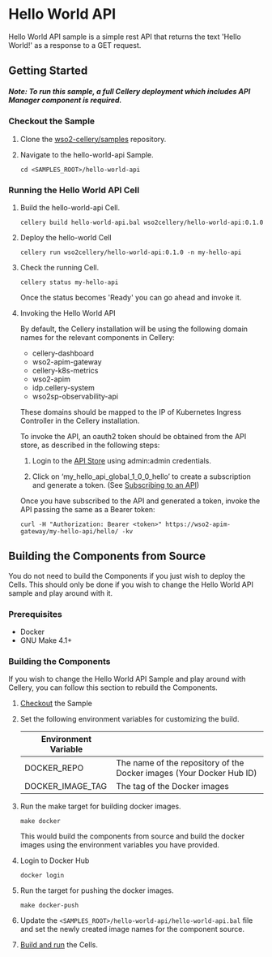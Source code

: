 Hello World API
===============

Hello World API sample is a simple rest API that returns the text 'Hello World!' as a response to a GET request.

## Getting Started

##### Note: To run this sample, a full Cellery deployment which includes API Manager component is required.

### Checkout the Sample

1. Clone the [wso2-cellery/samples](https://github.com/wso2-cellery/samples) repository.

2. Navigate to the hello-world-api Sample.
   ```
   cd <SAMPLES_ROOT>/hello-world-api
   ```

### Running the Hello World API Cell

1. Build the hello-world-api Cell.
   ```
   cellery build hello-world-api.bal wso2cellery/hello-world-api:0.1.0
   ```
2. Deploy the hello-world Cell
   ```
   cellery run wso2cellery/hello-world-api:0.1.0 -n my-hello-api
   ```
3. Check the running Cell. 
   ```
   cellery status my-hello-api
   ```
   Once the status becomes 'Ready' you can go ahead and invoke it. 
   
4. Invoking the Hello World API

    By default, the Cellery installation will be using the following domain names for the relevant components in Cellery: 
    * cellery-dashboard
    * wso2-apim-gateway
    * cellery-k8s-metrics
    * wso2-apim
    * idp.cellery-system
    * wso2sp-observability-api
    
    These domains should be mapped to the IP of Kubernetes Ingress Controller in the Cellery installation.   
    
    To invoke the API, an oauth2 token should be obtained from the API store, as described in the following steps:
    
    1. Login to the [API Store](https://wso2-apim/store/) using admin:admin credentials.
    
    2. Click on ‘my_hello_api_global_1_0_0_hello’ to create a subscription and generate a token. 
       (See  [Subscribing to an API](https://docs.wso2.com/display/AM260/Subscribe+to+an+API))
       
    Once you have subscribed to the API and generated a token, invoke the API passing the same as a Bearer token:
    ```
    curl -H "Authorization: Bearer <token>" https://wso2-apim-gateway/my-hello-api/hello/ -kv
    ```

## Building the Components from Source

You do not need to build the Components if you just wish to deploy the Cells. This should only be done if you wish to change the Hello World API sample and play around with it.

### Prerequisites

* Docker
* GNU Make 4.1+

### Building the Components

If you wish to change the Hello World API Sample and play around with Cellery, you can follow this section to rebuild the Components.

1. [Checkout](#checkout-the-sample) the Sample
2. Set the following environment variables for customizing the build.

   | Environment Variable  |                                                                       |
   |-----------------------|-----------------------------------------------------------------------|
   | DOCKER_REPO           | The name of the repository of the Docker images (Your Docker Hub ID)  |
   | DOCKER_IMAGE_TAG      | The tag of the Docker images                                          |

3. Run the make target for building docker images.
   ```
   make docker
   ```
   This would build the components from source and build the docker images using the environment variables you have provided.
4. Login to Docker Hub
   ```
   docker login
   ```
5. Run the target for pushing the docker images.
   ```
   make docker-push
   ```
6. Update the `<SAMPLES_ROOT>/hello-world-api/hello-world-api.bal` file and set the newly created image names for the component source.
7. [Build and run](#getting-started) the Cells.
